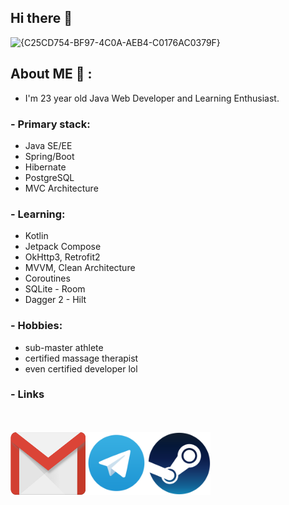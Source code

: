 ## Hi there 👋
![{C25CD754-BF97-4C0A-AEB4-C0176AC0379F}](https://github.com/user-attachments/assets/8a5a43f0-4292-4023-af1e-439f4647df0e)

## About ME 💬 :
* I'm 23 year old Java Web Developer and Learning Enthusiast.

### - Primary stack:
* Java SE/EE
* Spring/Boot
* Hibernate
* PostgreSQL
* MVC Architecture

### - Learning:
* Kotlin
* Jetpack Compose
* OkHttp3, Retrofit2
* MVVM, Clean Architecture
* Coroutines
* SQLite - Room
* Dagger 2 - Hilt

### - Hobbies:
* sub-master athlete
* certified massage therapist
* even certified developer lol

### - Links
</br>
</br>
<a href="mailto:quickbluder@gmail.com">
 <img align="left" alt="Gmail" width="120" height="100" src="https://github.com/Arrelin/Arrelin/blob/main/assets/Gmail.png" />
</a>

</a>
<a href="https://t.me/Arrelin">
  <img align="left" alt=" Reddit" width="100" height="100" src="https://github.com/Arrelin/Arrelin/blob/main/assets/Telegram.png" />
</a>
</a>
<a href="https://steamcommunity.com/id/arrelin/">
  <img align="left" alt=" Reddit" width="100" height="100" src="https://github.com/Arrelin/Arrelin/blob/main/assets/Steam.png" />
</a>

<!--
**Arrelin/Arrelin** is a ✨ _special_ ✨ repository because its `README.md` (this file) appears on your GitHub profile.

Here are some ideas to get you started:

- 🔭 I’m currently working on ...
- 🌱 I’m currently learning ...
- 👯 I’m looking to collaborate on ...
- 🤔 I’m looking for help with ...
- 💬 Ask me about ...
- 📫 How to reach me: ...
- 😄 Pronouns: ...
- ⚡ Fun fact: ...
-->
